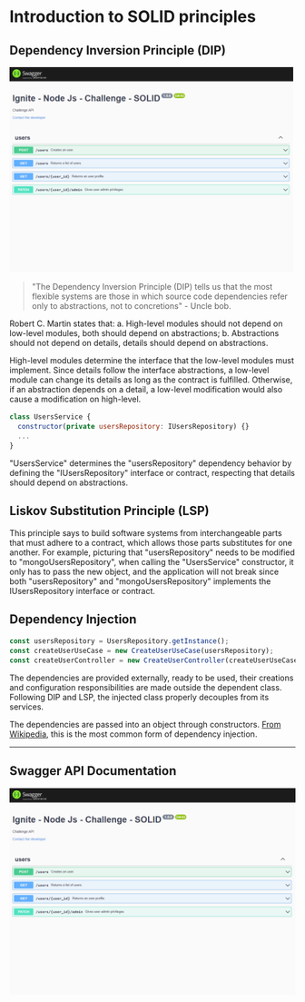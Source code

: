 # Introduction to SOLID principles

## Dependency Inversion Principle (DIP)

<img src="./.github/swagger.png" width="500px">

> "The Dependency Inversion Principle (DIP) tells us that the most flexible systems are those in which source code dependencies refer only to abstractions, not to concretions" - Uncle bob.

Robert C. Martin states that: a. High-level modules should not depend on low-level modules, both should depend on abstractions; b. Abstractions should not depend on details, details should depend on abstractions.

High-level modules determine the interface that the low-level modules must implement. Since details follow the interface abstractions, a low-level module can change its details as long as the contract is fulfilled. Otherwise, if an abstraction depends on a detail, a low-level modification would also cause a modification on high-level.

```js
class UsersService {
  constructor(private usersRepository: IUsersRepository) {}
  ...
}
```

"UsersService" determines the "usersRepository" dependency behavior by defining the "IUsersRepository" interface or contract, respecting that details should depend on abstractions.

## Liskov Substitution Principle (LSP)

This principle says to build software systems from interchangeable parts that must adhere to a contract, which allows those parts substitutes for one another. For example, picturing that "usersRepository" needs to be modified to "mongoUsersRepository", when calling the "UsersService" constructor, it only has to pass the new object, and the application will not break since both "usersRepository" and "mongoUsersRepository" implements the IUsersRepository interface or contract.

## Dependency Injection

```js
const usersRepository = UsersRepository.getInstance();
const createUserUseCase = new CreateUserUseCase(usersRepository);
const createUserController = new CreateUserController(createUserUseCase);
```

The dependencies are provided externally, ready to be used, their creations and configuration responsibilities are made outside the dependent class. Following DIP and LSP, the injected class properly decouples from its services.

The dependencies are passed into an object through constructors. [From Wikipedia](https://en.wikipedia.org/wiki/Dependency_injection#Constructor_injection), this is the most common form of dependency injection.

<hr>

## Swagger API Documentation

<img src="./.github/swagger.png" width="700px">
